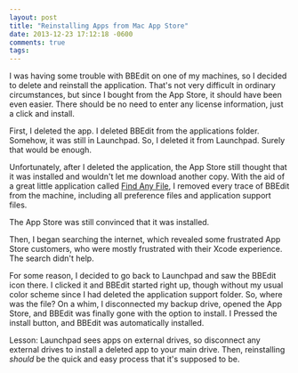 ```yaml
---
layout: post
title: "Reinstalling Apps from Mac App Store"
date: 2013-12-23 17:12:18 -0600
comments: true
tags: 
---
```


I was having some trouble with BBEdit on one of my machines, so I decided to delete and reinstall the application. That's not very difficult in ordinary circumstances, but since I bought from the App Store, it should have been even easier. There should be no need to enter any license information, just a click and install.

First, I deleted the app. I deleted BBEdit from the applications folder. Somehow, it was still in Launchpad. So, I deleted it from Launchpad. Surely that would be enough.

Unfortunately, after I deleted the application, the App Store still thought that it was installed and wouldn't let me download another copy. With the aid of a great little application called [Find Any File](http://apps.tempel.org/FindAnyFile/), I removed every trace of BBEdit from the machine, including all preference files and application support files.

The App Store was still convinced that it was installed.

Then, I began searching the internet, which revealed some frustrated App Store customers, who were mostly frustrated with their Xcode experience. The search didn't help.

For some reason, I decided to go back to Launchpad and saw the BBEdit icon there. I clicked it and BBEdit started right up, though without my usual color scheme since I had deleted the application support folder. So, where was the file? On a whim, I disconnected my backup drive, opened the App Store, and BBEdit was finally gone with the option to install. I Pressed the install button, and BBEdit was automatically installed.

Lesson: Launchpad sees apps on external drives, so disconnect any external drives to install a deleted app to your main drive. Then, reinstalling *should* be the quick and easy process that it's supposed to be.
